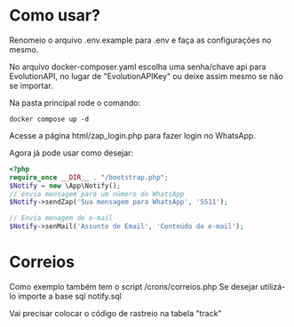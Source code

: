 # Como usar?

Renomeio o arquivo .env.example para .env e faça as configurações no mesmo.

No arquivo docker-composer.yaml escolha uma senha/chave api para EvolutionAPI, no lugar de "EvolutionAPIKey" ou deixe assim mesmo se não se importar.

Na pasta principal rode o comando: 
```shel
docker compose up -d
```
Acesse a página html/zap_login.php para fazer login no WhatsApp.

Agora já pode usar como desejar:
```php
<?php
require_once __DIR__ . "/bootstrap.php";
$Notify = new \App\Notify();
// envia mensagem para um número do WhatsApp
$Notify->sendZap('Sua mensagem para WhatsApp', '5511');

// Envia menagem de e-mail
$Notify->senMail('Assunto de Email', 'Conteúdo do e-mail');
```

# Correios 
Como exemplo também tem o script /crons/correios.php
Se desejar utilizá-lo importe a base sql notify.sql

Vai precisar colocar o código de rastreio na tabela "track"